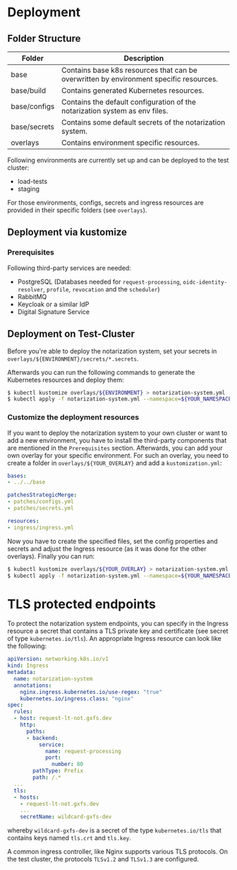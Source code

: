 # Deployment

## Folder Structure

| Folder        | Description                                                                               |
| ------------- | ----------------------------------------------------------------------------------------- |
| base          | Contains base k8s resources that can be overwritten by environment specific resources.    |
| base/build    | Contains generated Kubernetes resources.                                                  |
| base/configs  | Contains the default configuration of the notarization system as env files.               |
| base/secrets  | Contains some default secrets of the notarization system.                                 |
| overlays      | Contains environment specific resources.                                                  |

Following environments are currently set up and can be deployed to the test cluster:

* load-tests
* staging

For those environments, configs, secrets and ingress resources are provided in their specific folders (see `overlays`).

## Deployment via kustomize

### Prerequisites

Following third-party services are needed:

* PostgreSQL (Databases needed for  `request-processing`, `oidc-identity-resolver`, `profile`, `revocation` and the `scheduler`)
* RabbitMQ
* Keycloak or a similar IdP
* Digital Signature Service

## Deployment on Test-Cluster

Before you're able to deploy the notarization system, set your secrets in `overlays/${ENVIRONMENT}/secrets/*.secrets`.

Afterwards you can run the following commands to generate the Kubernetes resources and deploy them:

```bash
$ kubectl kustomize overlays/${ENVIRONMENT} > notarization-system.yml
$ kubectl apply -f notarization-system.yml --namespace=${YOUR_NAMESPACE}
```

### Customize the deployment resources

If you want to deploy the notarization system to your own cluster or want to add a new environment, you have to install the third-party components that are mentioned in the `Prerequisites` section.
Afterwards, you can add your own overlay for your specific environment. For such an overlay, you need to create a folder in `overlays/${YOUR_OVERLAY}` and add a `kustomization.yml`:

```yaml
bases:
- ../../base

patchesStrategicMerge:
- patches/configs.yml
- patches/secrets.yml

resources:
- ingress/ingress.yml
```

Now you have to create the specified files, set the config properties and secrets and adjust the Ingress resource (as it was done for the other overlays). Finally you can run:

```bash
$ kubectl kustomize overlays/${YOUR_OVERLAY} > notarization-system.yml
$ kubectl apply -f notarization-system.yml --namespace=${YOUR_NAMESPACE}
```

# TLS protected endpoints

To protect the notarization system endpoints, you can specify in the Ingress resource a secret that contains a TLS private key and certificate (see secret of type `kubernetes.io/tls`).
An appropriate Ingress resource can look like the following:

```yaml
apiVersion: networking.k8s.io/v1
kind: Ingress
metadata:
  name: notarization-system
  annotations:
    nginx.ingress.kubernetes.io/use-regex: "true"
    kubernetes.io/ingress.class: "nginx"
spec:
  rules:
  - host: request-lt-not.gxfs.dev
    http:
      paths:
      - backend:
          service:
            name: request-processing
            port:
              number: 80
        pathType: Prefix
        path: /.*
  ...
  tls:
  - hosts:
    - request-lt-not.gxfs.dev
    ...
    secretName: wildcard-gxfs-dev
```

whereby `wildcard-gxfs-dev` is a secret of the type `kubernetes.io/tls` that contains keys named `tls.crt` and `tls.key`.

A common ingress controller, like Nginx supports various TLS protocols. On the test cluster, the protocols `TLSv1.2` and `TLSv1.3` are configured.
